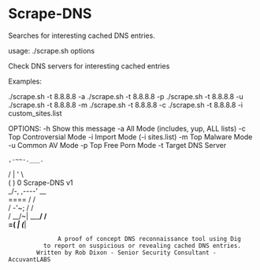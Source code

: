 Scrape-DNS
==========

Searches for interesting cached DNS entries.

usage: ./scrape.sh options

Check DNS servers for interesting cached entries

Examples: 

./scrape.sh -t 8.8.8.8 -a
./scrape.sh -t 8.8.8.8 -p
./scrape.sh -t 8.8.8.8 -u
./scrape.sh -t 8.8.8.8 -m
./scrape.sh -t 8.8.8.8 -c
./scrape.sh -t 8.8.8.8 -i custom_sites.list

OPTIONS:
   -h      Show this message
   -a      All Mode (includes, yup, ALL lists)
   -c	   Top Controversial Mode
   -i      Import Mode (-i sites.list)
   -m      Top Malware Mode
   -u      Common AV Mode
   -p      Top Free Porn Mode
   -t 	   Target DNS Server


												
    ,-~~-.___.										
   / |  '     \										
  (  )        0                     Scrape-DNS v1					
   \_/-, ,----'         __           							
      ====             / /              							
     /  \-'~;         / /                						
    /  __/~|  _______/ /    								
  =(  _____| (_________|									
                              								
                  A proof of concept DNS reconnaissance tool using Dig 
		      to report on suspicious or revealing cached DNS entries.				
            Written by Rob Dixon - Senior Security Consultant - AccuvantLABS
